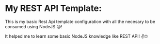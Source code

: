 # My REST API Template:

This is my basic Rest Api template configuration with all the necesary to be consumed using NodeJS 😉!

It helped me to learn some basic NodeJS knowledge like REST API! ✌🤓
